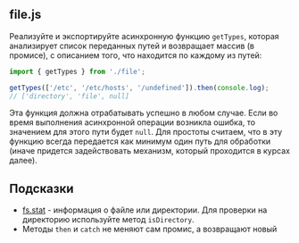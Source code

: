 ## file.js

Реализуйте и экспортируйте асинхронную функцию `getTypes`, которая анализирует список переданных путей и возвращает массив (в промисе), с описанием того, что находится по каждому из путей:

```js
import { getTypes } from './file';

getTypes(['/etc', '/etc/hosts', '/undefined']).then(console.log);
// ['directory', 'file', null]
```

Эта функция должна отрабатывать успешно в любом случае. Если во время выполнения асинхронной операции возникла ошибка, то значением для этого пути будет `null`. Для простоты считаем, что в эту функцию всегда передается как минимум один путь для обработки (иначе придется задействовать механизм, который проходится в курсах далее).

## Подсказки

* [fs.stat](https://nodejs.org/api/fs.html#fs_fspromises_stat_path_options) - информация о файле или директории. Для проверки на директорию используйте метод `isDirectory`.
* Методы `then` и `catch` не меняют сам промис, а возвращают новый
